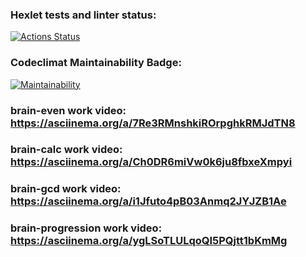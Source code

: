 ### Hexlet tests and linter status:
[![Actions Status](https://github.com/SizNi/python-project-49/workflows/hexlet-check/badge.svg)](https://github.com/SizNi/python-project-49/actions)
### Codeclimat Maintainability Badge:
[![Maintainability](https://api.codeclimate.com/v1/badges/9f4d12ba7f27f2a27bfb/maintainability)](https://codeclimate.com/github/SizNi/python-project-49/maintainability)
### brain-even work video: https://asciinema.org/a/7Re3RMnshkiROrpghkRMJdTN8
### brain-calc work video: https://asciinema.org/a/Ch0DR6miVw0k6ju8fbxeXmpyi
### brain-gcd work video: https://asciinema.org/a/i1Jfuto4pB03Anmq2JYJZB1Ae
### brain-progression work video: https://asciinema.org/a/ygLSoTLULqoQI5PQjtt1bKmMg
